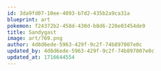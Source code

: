```yaml
---
id: 3da9fd07-10ee-4093-b7d2-435b2a9ca31a
blueprint: art
pokemon: f24372b2-458d-430d-b8d6-220e03454de9
title: Sandygast
image: art/769.png
author: 4d8d6ede-5963-429f-9c2f-74b897007e0c
updated_by: 4d8d6ede-5963-429f-9c2f-74b897007e0c
updated_at: 1716644554
---
```

